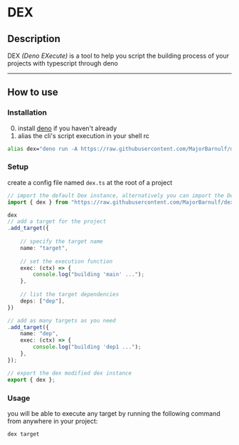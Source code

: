 # DEX

## Description

DEX *(Deno EXecute)* is a tool to help you script the building process of your projects with typescript through deno

---
## How to use

### Installation

0. install [deno](https://deno.land) if you haven't already
1. alias the cli's script execution in your shell rc
```sh
alias dex="deno run -A https://raw.githubusercontent.com/MajorBarnulf/dex/master/src/cli/main.ts"
```

### Setup

create a config file named `dex.ts` at the root of a project
```ts
// import the default Dex instance, alternatively you can import the Dex class and instantiate it yourself
import { dex } from "https://raw.githubusercontent.com/MajorBarnulf/dex/master/src/lib/mod.ts";

dex
// add a target for the project
.add_target({
	
	// specify the target name
	name: "target",
	
	// set the execution function
	exec: (ctx) => {
		console.log("building 'main' ...");
	},
	
	// list the target dependencies
	deps: ["dep"],
})

// add as many targets as you need
.add_target({
	name: "dep",
	exec: (ctx) => {
		console.log("building 'dep1 ...");
	},
});

// export the dex modified dex instance
export { dex };
```

### Usage

you will be able to execute any target by running the following command from anywhere in your project:
```sh
dex target
```
